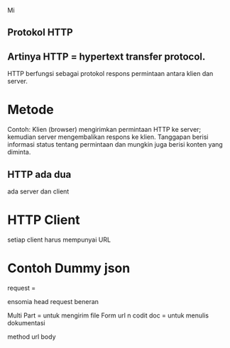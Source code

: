 Mi

## Protokol HTTP
## Artinya HTTP = hypertext transfer protocol.
HTTP berfungsi sebagai protokol respons permintaan antara klien dan server.

# Metode
Contoh: Klien (browser) mengirimkan permintaan HTTP ke server; kemudian server mengembalikan respons ke klien. Tanggapan berisi informasi status tentang permintaan dan mungkin juga berisi konten yang diminta.
## HTTP ada dua
ada server dan client
# HTTP Client 
setiap client harus mempunyai URL
# Contoh Dummy json 

request = 


ensomia
head request beneran

Multi Part = untuk mengirim file
Form url n codit
doc = untuk menulis dokumentasi

method 
url 
body
